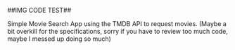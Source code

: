 ##IMG CODE TEST##

Simple Movie Search App using the TMDB API to request movies. (Maybe a bit overkill for the specifications, sorry if you have to review too much code, maybe I messed up doing so much)


